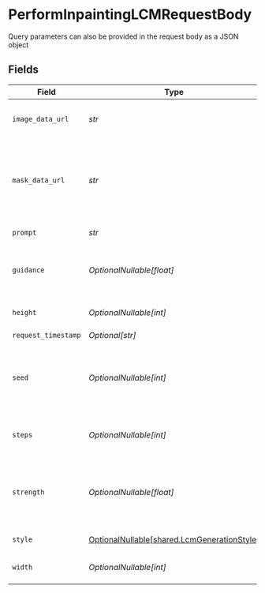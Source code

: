 # PerformInpaintingLCMRequestBody

Query parameters can also be provided in the request body as a JSON object


## Fields

| Field                                                                                                                                                                               | Type                                                                                                                                                                                | Required                                                                                                                                                                            | Description                                                                                                                                                                         |
| ----------------------------------------------------------------------------------------------------------------------------------------------------------------------------------- | ----------------------------------------------------------------------------------------------------------------------------------------------------------------------------------- | ----------------------------------------------------------------------------------------------------------------------------------------------------------------------------------- | ----------------------------------------------------------------------------------------------------------------------------------------------------------------------------------- |
| `image_data_url`                                                                                                                                                                    | *str*                                                                                                                                                                               | :heavy_check_mark:                                                                                                                                                                  | Image data used to generate image. In base64 format. Prefix: `data:image/jpeg;base64,`                                                                                              |
| `mask_data_url`                                                                                                                                                                     | *str*                                                                                                                                                                               | :heavy_check_mark:                                                                                                                                                                  | Image data of the mask layer used for inpainting. In base64 format. Prefix: `data:image/jpeg;base64,`. Mask should be white on black where generation is applied to the white area. |
| `prompt`                                                                                                                                                                            | *str*                                                                                                                                                                               | :heavy_check_mark:                                                                                                                                                                  | The prompt used to generate images                                                                                                                                                  |
| `guidance`                                                                                                                                                                          | *OptionalNullable[float]*                                                                                                                                                           | :heavy_minus_sign:                                                                                                                                                                  | How strongly the generation should reflect the prompt. Must be a float between 0.5 and 20.                                                                                          |
| `height`                                                                                                                                                                            | *OptionalNullable[int]*                                                                                                                                                             | :heavy_minus_sign:                                                                                                                                                                  | The output width of the image. Must be 512, 640 or 1024.                                                                                                                            |
| `request_timestamp`                                                                                                                                                                 | *Optional[str]*                                                                                                                                                                     | :heavy_minus_sign:                                                                                                                                                                  | N/A                                                                                                                                                                                 |
| `seed`                                                                                                                                                                              | *OptionalNullable[int]*                                                                                                                                                             | :heavy_minus_sign:                                                                                                                                                                  | Apply a fixed seed to maintain consistency across generation sets. The maximum seed value is 2147483637 for Flux and 9999999998 for other models                                    |
| `steps`                                                                                                                                                                             | *OptionalNullable[int]*                                                                                                                                                             | :heavy_minus_sign:                                                                                                                                                                  | The number of steps to use for the generation. Must be between 4 and 16.                                                                                                            |
| `strength`                                                                                                                                                                          | *OptionalNullable[float]*                                                                                                                                                           | :heavy_minus_sign:                                                                                                                                                                  | Creativity strength of generation. Higher strength will deviate more from the original image supplied in imageDataUrl. Must be a float between 0.1 and 1.                           |
| `style`                                                                                                                                                                             | [OptionalNullable[shared.LcmGenerationStyle]](../../models/shared/lcmgenerationstyle.md)                                                                                            | :heavy_minus_sign:                                                                                                                                                                  | The style to generate LCM images with.                                                                                                                                              |
| `width`                                                                                                                                                                             | *OptionalNullable[int]*                                                                                                                                                             | :heavy_minus_sign:                                                                                                                                                                  | The output width of the image. Must be 512, 640 or 1024.                                                                                                                            |